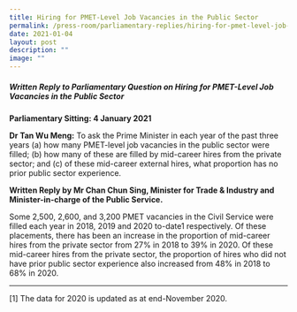 ```yaml
---
title: Hiring for PMET‑Level Job Vacancies in the Public Sector
permalink: /press-room/parliamentary-replies/hiring-for-pmet-level-job-vacancies-in-the-public-sector/
date: 2021-01-04
layout: post
description: ""
image: ""
---
```

##### Written Reply to Parliamentary Question on Hiring for PMET-Level Job Vacancies in the Public Sector  

**Parliamentary Sitting: 4 January 2021**  
  
**Dr Tan Wu Meng:** To ask the Prime Minister in each year of the past three years (a) how many PMET-level job vacancies in the public sector were filled; (b) how many of these are filled by mid-career hires from the private sector; and (c) of these mid-career external hires, what proportion has no prior public sector experience.  
  
**Written Reply by Mr Chan Chun Sing, Minister for Trade & Industry and Minister-in-charge of the Public Service.**  
  
Some 2,500, 2,600, and 3,200 PMET vacancies in the Civil Service were filled each year in 2018, 2019 and 2020 to-date1 respectively. Of these placements, there has been an increase in the proportion of mid-career hires from the private sector from 27% in 2018 to 39% in 2020. Of these mid-career hires from the private sector, the proportion of hires who did not have prior public sector experience also increased from 48% in 2018 to 68% in 2020.  

  

* * *

\[1\] The data for 2020 is updated as at end-November 2020.